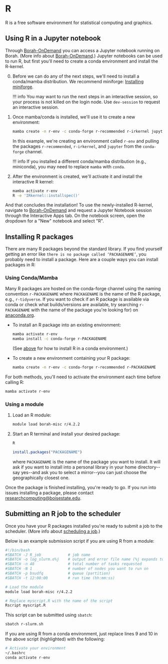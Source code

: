 # R

R is a free software environment for statistical computing and graphics.

## Using R in a Jupyter notebook

Through [Borah-OnDemand](https://borah-ondemand.boisestate.edu) you can access a Jupyter notebook running on Borah.
(More info about [Borah-OnDemand](open_ondemand.md).)
Jupyter notebooks can be used to run R, but first you'll need to create a conda environment and install the R-kernel.

0. Before we can do any of the next steps, we'll need to install a conda/mamba distribution. We recommend miniforge: [Installing miniforge](conda.md#installing-condamamba).

    !!! info
        You may want to run the next steps in an interactive session, so your process is not killed on the login node. Use `dev-session` to request an interactive session.

1. Once mamba/conda is installed, we'll use it to create a new environment:
    ```bash
    mamba create -n r-env -c conda-forge r-recommended r-irkernel jupyter
    ```
    In this example, we're creating an environment called `r-env` and pulling the packages `r-recommended`, `r-irkernel`, and `jupyter` from the `conda-forge` channel.

    !!! info
        If you installed a different conda/mamba distribution (e.g., miniconda), you may need to replace `mamba` with `conda`.

2. After the environment is created, we'll activate it and install the interactive R kernel:
    ```bash
    mamba activate r-env
    R -e 'IRkernel::installspec()'
    ```

And that concludes the installation!
To use the newly-installed R-kernel, navigate to [Borah-OnDemand](https://borah-ondemand.boisestate.edu) and request a Jupyter Notebook session through the Interactive Apps tab.
On the notebook screen, open the dropdown for a "New" notebook and select "R".

## Installing R packages

There are many R packages beyond the standard library.
If you find yourself getting an error like `there is no package called ‘PACKAGENAME’`, you probably need to install a package.
Here are a couple ways you can install packages in R:

### Using Conda/Mamba
Many R packages are hosted on the conda-forge channel using the naming
convention `r-PACKAGENAME` where `PACKAGENAME` is the name of the R package, e.g., `r-tidyverse`.
If you want to check if an R package is available via conda or check what
builds/versions are available, try searching `r-PACKAGENAME` with the name of the package you're looking for) on [anaconda.org](https://anaconda.org).

- To install an R package into an existing environment:
    ```bash
    mamba activate r-env
    mamba install -c conda-forge r-PACKAGENAME
    ```
    (See [above](#using-r-in-a-jupyter-notebook) for how to install R in a conda environment.)

- To create a new environment containing your R package:
    ```bash
    mamba create -n r-env -c conda-forge r-recommended r-PACKAGENAME
    ```

For both methods, you'll need to activate the environment each time before
calling R:
```bash
mamba activate r-env
```

### Using a module
1. Load an R module:
    ```bash
    module load borah-misc r/4.2.2
    ```
2. Start an R terminal and install your desired package:
    ```bash
    R
    ```
    ```r
    install.packages("PACKAGENAME")
    ```
    where `PACKAGENAME` is the name of the package you want to install.
    It will ask if you want to install into a personal library in your home directory--say yes--and ask you to select a mirror--you can just choose the geographically closest one.

Once the package is finished installing, you're ready to go.
If you run into issues installing a package, please contact [researchcomputing@boisestate.edu](mailto:researchccomputing@boisestate.edu).

## Submitting an R job to the scheduler

Once you have your R packages installed you're ready to submit a job to the scheduler.
(More info about [scheduling a job](scheduling.md).)

Below is an example submission script if you are using R from a module:

```bash title="r-slurm.sh" linenums="1" hl_lines="9 10"
#!/bin/bash
#SBATCH -J R_job       		# job name
#SBATCH -o log_slurm.o%j    # output and error file name (%j expands to jobID)
#SBATCH -n 48 			    # total number of tasks requested
#SBATCH -N 1 			    # number of nodes you want to run on
#SBATCH -p bsudfq			# queue (partition)
#SBATCH -t 12:00:00 		# run time (hh:mm:ss)

# Load the module
module load borah-misc r/4.2.2

# Replace myscript.R with the name of the script
Rscript myscript.R
```

This script can be submitted using `sbatch`:
```bash
sbatch r-slurm.sh
```

If you are using R from a conda environment, just replace lines 9 and 10 in the above script (highlighted) with the following:

```bash title="r-slurm.sh" linenums="9"
# Activate your environment
~/.bashrc
conda activate r-env
```
